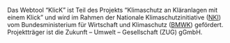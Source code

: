Das Webtool “KlicK” ist Teil des Projekts “Klimaschutz an Kläranlagen mit einem Klick”
und wird im Rahmen der Nationale Klimaschutzinitiative
([NKI](https://www.klimaschutz.de/de)) vom
Bundesministerium für Wirtschaft und Klimaschutz
([BMWK](https://www.bmwk.de/Navigation/DE/Home/home.html)) gefördert. 
Projektträger ist die Zukunft – Umwelt – Gesellschaft (ZUG) gGmbH.

 